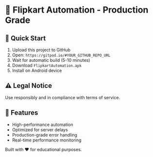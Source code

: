# 🚀 Flipkart Automation - Production Grade

## 🎯 Quick Start
1. Upload this project to GitHub
2. Open: `https://gitpod.io/#YOUR_GITHUB_REPO_URL`
3. Wait for automatic build (5-10 minutes)
4. Download `FlipkartAutomation.apk`
5. Install on Android device

## ⚠️ Legal Notice
Use responsibly and in compliance with terms of service.

## 🔧 Features
- High-performance automation
- Optimized for server delays
- Production-grade error handling
- Real-time performance monitoring

Built with ❤️ for educational purposes.